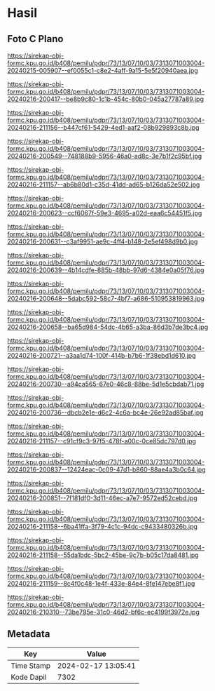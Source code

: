 # Hasil

## Foto C Plano

https://sirekap-obj-formc.kpu.go.id/b408/pemilu/pdpr/73/13/07/10/03/7313071003004-20240215-005907--ef0055c1-c8e2-4aff-9a15-5e5f20940aea.jpg

https://sirekap-obj-formc.kpu.go.id/b408/pemilu/pdpr/73/13/07/10/03/7313071003004-20240216-200417--be8b9c80-1c1b-454c-80b0-045a27787a89.jpg

https://sirekap-obj-formc.kpu.go.id/b408/pemilu/pdpr/73/13/07/10/03/7313071003004-20240216-211156--b447cf61-5429-4ed1-aaf2-08b929893c8b.jpg

https://sirekap-obj-formc.kpu.go.id/b408/pemilu/pdpr/73/13/07/10/03/7313071003004-20240216-200549--748188b9-5956-46a0-ad8c-3e7b1f2c95bf.jpg

https://sirekap-obj-formc.kpu.go.id/b408/pemilu/pdpr/73/13/07/10/03/7313071003004-20240216-211157--ab6b80d1-c35d-41dd-ad65-b126da52e502.jpg

https://sirekap-obj-formc.kpu.go.id/b408/pemilu/pdpr/73/13/07/10/03/7313071003004-20240216-200623--ccf6067f-59e3-4695-a02d-eaa6c54451f5.jpg

https://sirekap-obj-formc.kpu.go.id/b408/pemilu/pdpr/73/13/07/10/03/7313071003004-20240216-200631--c3af9951-ae9c-4ff4-b148-2e5ef498d9b0.jpg

https://sirekap-obj-formc.kpu.go.id/b408/pemilu/pdpr/73/13/07/10/03/7313071003004-20240216-200639--4b14cdfe-885b-48bb-97d6-4384e0a05f76.jpg

https://sirekap-obj-formc.kpu.go.id/b408/pemilu/pdpr/73/13/07/10/03/7313071003004-20240216-200648--5dabc592-58c7-4bf7-a686-510953819963.jpg

https://sirekap-obj-formc.kpu.go.id/b408/pemilu/pdpr/73/13/07/10/03/7313071003004-20240216-200658--ba65d984-54dc-4b65-a3ba-86d3b7de3bc4.jpg

https://sirekap-obj-formc.kpu.go.id/b408/pemilu/pdpr/73/13/07/10/03/7313071003004-20240216-200721--a3aa1d74-100f-414b-b7b6-1f38ebd1d610.jpg

https://sirekap-obj-formc.kpu.go.id/b408/pemilu/pdpr/73/13/07/10/03/7313071003004-20240216-200730--a94ca565-67e0-46c8-88be-5d1e5cbdab71.jpg

https://sirekap-obj-formc.kpu.go.id/b408/pemilu/pdpr/73/13/07/10/03/7313071003004-20240216-200736--dbcb2e1e-d6c2-4c6a-bc4e-26e92ad85baf.jpg

https://sirekap-obj-formc.kpu.go.id/b408/pemilu/pdpr/73/13/07/10/03/7313071003004-20240216-211157--c91cf9c3-97f5-478f-a00c-0ce85dc797d0.jpg

https://sirekap-obj-formc.kpu.go.id/b408/pemilu/pdpr/73/13/07/10/03/7313071003004-20240216-200837--12424eac-0c09-47d1-b860-88ae4a3b0c64.jpg

https://sirekap-obj-formc.kpu.go.id/b408/pemilu/pdpr/73/13/07/10/03/7313071003004-20240216-200851--7f181df0-3d11-46ec-a7e7-9572ed52cebd.jpg

https://sirekap-obj-formc.kpu.go.id/b408/pemilu/pdpr/73/13/07/10/03/7313071003004-20240216-211158--6ba41ffa-3f79-4c1c-94dc-c9433480326b.jpg

https://sirekap-obj-formc.kpu.go.id/b408/pemilu/pdpr/73/13/07/10/03/7313071003004-20240216-211158--55da1bdc-5bc2-45be-9c7b-b05c17da8481.jpg

https://sirekap-obj-formc.kpu.go.id/b408/pemilu/pdpr/73/13/07/10/03/7313071003004-20240216-211159--8c4f0c48-1e4f-433e-84e4-8fe147ebe8f1.jpg

https://sirekap-obj-formc.kpu.go.id/b408/pemilu/pdpr/73/13/07/10/03/7313071003004-20240216-210310--73be795e-31c0-46d2-bf6c-ec4199f3972e.jpg


## Metadata

| Key        | Value               |
| ---------- | ------------------- |
| Time Stamp | 2024-02-17 13:05:41 |
| Kode Dapil | 7302                |



